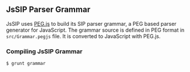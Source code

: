 ## JsSIP Parser Grammar

JsSIP uses [PEG.js](http://pegjs.majda.cz/) to build its SIP parser grammar, a PEG based parser generator for JavaScript. The grammar source is defined in PEG format in `src/Grammar.pegjs` file. It is converted to JavaScript with PEG.js.


### Compiling JsSIP Grammar

```
$ grunt grammar
```
